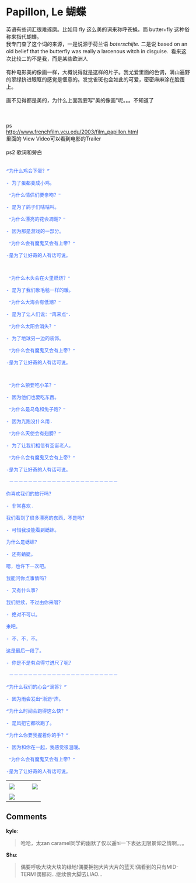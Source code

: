 # Papillon, Le 蝴蝶

<div id="msgcns!B37A52AAF181A958!493" class="bvMsg"><div>英语有些词汇很难琢磨。比如用 fly 这么美的词来称呼苍蝇，而 butter+fly 这种俗称来指代蝴蝶。</div>
<div>我专门查了这个词的来源，一是说源于荷兰语 <i>boterschijte.</i> 二是说 based on an old belief that the butterfly was really a larcenous witch in disguise.  看来这次比较二的不是我，而是某些欧洲人</div>
<div> </div>
<div>有种电影美的像画一样，大概说得就是这样的片子。我尤爱里面的色调，满山遍野的翠绿挤进眼眶的感觉是惬意的。发觉雀斑也会如此的可爱，密密麻麻涂在脸蛋上。</div>
<div> </div>
<div>画不见得都是美的，为什么上面我要写&quot;美的像画&quot;呢。。。不知道了</div>
<div> </div>
<div> </div>
<div> </div>
<div>ps</div>
<div><a href="http://www.frenchfilm.vcu.edu/2003/film_papillon.html" rel="nofollow">http://www.frenchfilm.vcu.edu/2003/film_papillon.html</a></div>
<div>里面的 View Video可以看到电影的Trailer</div>
<div> </div>
<div>ps2 歌词和旁白</div>
<div> </div>
<div>
<p><span lang="ZH-CN" style="font-family:宋体;"><font face="Courier New, Courier, Monospace" color="#3366ff" size="2">“为什么鸡会下蛋？”</font></span></p>
<p><font color="#3366ff"><font size="2"><font face="Courier New, Courier, Monospace">- <span lang="ZH-CN" style="font-family:宋体;">为了蛋都变成小鸡。</span></font></font></font></p>
<p><font color="#3366ff"><font size="2"><font face="Courier New, Courier, Monospace"><span> </span><span lang="ZH-CN" style="font-family:宋体;">“为什么情侣们要亲吻？”</span></font></font></font></p>
<p><font color="#3366ff"><font size="2"><font face="Courier New, Courier, Monospace">- <span lang="ZH-CN" style="font-family:宋体;">是为了鸽子们咕咕叫。</span></font></font></font></p>
<p><font color="#3366ff"><font size="2"><font face="Courier New, Courier, Monospace"><span> </span><span lang="ZH-CN" style="font-family:宋体;">“为什么漂亮的花会凋谢？”</span></font></font></font></p>
<p><font color="#3366ff"><font size="2"><font face="Courier New, Courier, Monospace">- <span lang="ZH-CN" style="font-family:宋体;">因为那是游戏的一部分。</span></font></font></font></p>
<p><font color="#3366ff"><font size="2"><font face="Courier New, Courier, Monospace"><span> </span><span lang="ZH-CN" style="font-family:宋体;">“为什么会有魔鬼又会有上帝？”</span></font></font></font></p>
<p><font color="#3366ff"><font size="2"><font face="Courier New, Courier, Monospace">-<span lang="ZH-CN" style="font-family:宋体;">是为了让好奇的人有话可说。</span></font></font></font></p>
<p><font face="Courier New, Courier, Monospace" color="#3366ff" size="2"> </font></p>
<p><font color="#3366ff"><font size="2"><font face="Courier New, Courier, Monospace"><span> </span><span lang="ZH-CN" style="font-family:宋体;">“为什么木头会在火里燃烧？”</span></font></font></font></p>
<p><font color="#3366ff"><font size="2"><font face="Courier New, Courier, Monospace">- <span lang="ZH-CN" style="font-family:宋体;">是为了我们象毛毯一样的暖。</span></font></font></font></p>
<p><font color="#3366ff"><font size="2"><font face="Courier New, Courier, Monospace"><span> </span><span lang="ZH-CN" style="font-family:宋体;">“为什么大海会有低潮？”</span></font></font></font></p>
<p><font color="#3366ff"><font face="Courier New, Courier, Monospace" size="2">- <span lang="ZH-CN" style="font-family:宋体;">是为了让人们说：“再来点”</span>.</font></font></p>
<p><font color="#3366ff"><font size="2"><font face="Courier New, Courier, Monospace"><span> </span><span lang="ZH-CN" style="font-family:宋体;">“为什么太阳会消失？”</span></font></font></font></p>
<p><font color="#3366ff"><font size="2"><font face="Courier New, Courier, Monospace">- <span lang="ZH-CN" style="font-family:宋体;">为了地球另一边的装饰。</span></font></font></font></p>
<p><font color="#3366ff"><font size="2"><font face="Courier New, Courier, Monospace"><span> </span><span lang="ZH-CN" style="font-family:宋体;">“为什么会有魔鬼又会有上帝？”</span></font></font></font></p>
<p><font color="#3366ff"><font size="2"><font face="Courier New, Courier, Monospace">-<span lang="ZH-CN" style="font-family:宋体;">是为了让好奇的人有话可说。</span></font></font></font></p>
<p><font face="Courier New, Courier, Monospace" color="#3366ff" size="2"> </font></p>
<p><font color="#3366ff"><font size="2"><font face="Courier New, Courier, Monospace"><span> </span><span lang="ZH-CN" style="font-family:宋体;">“为什么狼要吃小羊？”</span></font></font></font></p>
<p><font color="#3366ff"><font size="2"><font face="Courier New, Courier, Monospace">- <span lang="ZH-CN" style="font-family:宋体;">因为他们也要吃东西。</span></font></font></font></p>
<p><font color="#3366ff"><font size="2"><font face="Courier New, Courier, Monospace"><span> </span><span lang="ZH-CN" style="font-family:宋体;">“为什么是乌龟和兔子跑？”</span></font></font></font></p>
<p><font color="#3366ff"><font face="Courier New, Courier, Monospace" size="2">- <span lang="ZH-CN" style="font-family:宋体;">因为光跑没什么用</span>.</font></font></p>
<p><font color="#3366ff"><font size="2"><font face="Courier New, Courier, Monospace"><span> </span><span lang="ZH-CN" style="font-family:宋体;">“为什么天使会有翅膀？”</span></font></font></font></p>
<p><font color="#3366ff"><font size="2"><font face="Courier New, Courier, Monospace">- <span lang="ZH-CN" style="font-family:宋体;">为了让我们相信有圣诞老人。</span></font></font></font></p>
<p><font color="#3366ff"><font size="2"><font face="Courier New, Courier, Monospace"><span> </span><span lang="ZH-CN" style="font-family:宋体;">“为什么会有魔鬼又会有上帝？”</span></font></font></font></p>
<p><font color="#3366ff"><font size="2"><font face="Courier New, Courier, Monospace">-<span lang="ZH-CN" style="font-family:宋体;">是为了让好奇的人有话可说。</span></font></font></font></p>
<p><font face="Courier New, Courier, Monospace" color="#3366ff" size="2"> －－－－－－－－－－－－－－－－－－－－－－－</font></p>
<p><span lang="ZH-CN" style="font-family:宋体;"><font face="Courier New, Courier, Monospace" color="#3366ff" size="2">你喜欢我们的旅行吗？</font></span></p>
<p><font color="#3366ff"><font face="Courier New, Courier, Monospace" size="2">- <span lang="ZH-CN" style="font-family:宋体;">非常喜欢</span>.</font></font></p>
<p><span lang="ZH-CN" style="font-family:宋体;"><font face="Courier New, Courier, Monospace" color="#3366ff" size="2">我们看到了很多漂亮的东西，不是吗？</font></span></p>
<p><font color="#3366ff"><font size="2"><font face="Courier New, Courier, Monospace">- <span lang="ZH-CN" style="font-family:宋体;">可惜我没能看到蟋蟀。</span></font></font></font></p>
<p><span lang="ZH-CN" style="font-family:宋体;"><font face="Courier New, Courier, Monospace" color="#3366ff" size="2">为什么是蟋蟀？</font></span></p>
<p><font color="#3366ff"><font size="2"><font face="Courier New, Courier, Monospace">- <span lang="ZH-CN" style="font-family:宋体;">还有蜻蜓。</span></font></font></font></p>
<p><span lang="ZH-CN" style="font-family:宋体;"><font face="Courier New, Courier, Monospace" color="#3366ff" size="2">嗯，也许下一次吧。</font></span></p>
<p><span lang="ZH-CN" style="font-family:宋体;"><font face="Courier New, Courier, Monospace" color="#3366ff" size="2">我能问你点事情吗？</font></span></p>
<p><font color="#3366ff"><font size="2"><font face="Courier New, Courier, Monospace">- <span lang="ZH-CN" style="font-family:宋体;">又有什么事？</span></font></font></font></p>
<p><span lang="ZH-CN" style="font-family:宋体;"><font face="Courier New, Courier, Monospace" color="#3366ff" size="2">我们继续，不过由你来唱？</font></span></p>
<p><font color="#3366ff"><font size="2"><font face="Courier New, Courier, Monospace">- <span lang="ZH-CN" style="font-family:宋体;">绝对不可以。</span></font></font></font></p>
<p><span lang="ZH-CN" style="font-family:宋体;"><font face="Courier New, Courier, Monospace" color="#3366ff" size="2">来吧。</font></span></p>
<p><font color="#3366ff"><font size="2"><font face="Courier New, Courier, Monospace">- <span lang="ZH-CN" style="font-family:宋体;">不，不，不。</span></font></font></font></p>
<p><span lang="ZH-CN" style="font-family:宋体;"><font face="Courier New, Courier, Monospace" color="#3366ff" size="2">这是最后一段了。</font></span></p>
<p><font color="#3366ff"><font size="2"><font face="Courier New, Courier, Monospace">- <span lang="ZH-CN" style="font-family:宋体;">你是不是有点得寸进尺了呢？</span></font></font></font></p>
<p><font face="Courier New, Courier, Monospace" color="#3366ff" size="2"> －－－－－－－－－－－－－－－－－－－－－－－</font></p>
<p><span lang="ZH-CN" style="font-family:宋体;"><font face="Courier New, Courier, Monospace" color="#3366ff" size="2">“为什么我们的心会“滴答？”</font></span></p>
<p><font color="#3366ff"><font size="2"><font face="Courier New, Courier, Monospace">- <span lang="ZH-CN" style="font-family:宋体;">因为雨会发出“淅沥”声。</span></font></font></font></p>
<p><span lang="ZH-CN" style="font-family:宋体;"><font face="Courier New, Courier, Monospace" color="#3366ff" size="2">“为什么时间会跑得这么快？”</font></span></p>
<p><font color="#3366ff"><font size="2"><font face="Courier New, Courier, Monospace">- <span lang="ZH-CN" style="font-family:宋体;">是风把它都吹跑了。</span></font></font></font></p>
<p><span lang="ZH-CN" style="font-family:宋体;"><font face="Courier New, Courier, Monospace" color="#3366ff" size="2">“为什么你要我握着你的手？”</font></span></p>
<p><font color="#3366ff"><font size="2"><font face="Courier New, Courier, Monospace">- <span lang="ZH-CN" style="font-family:宋体;">因为和你在一起，我感觉很温暖。</span></font></font></font></p>
<p><font color="#3366ff"><font size="2"><font face="Courier New, Courier, Monospace"><span> </span><span lang="ZH-CN" style="font-family:宋体;">“为什么会有魔鬼又会有上帝？”</span></font></font></font></p>
<p><font color="#3366ff"><font size="2"><font face="Courier New, Courier, Monospace">-<span lang="ZH-CN" style="font-family:宋体;">是为了让好奇的人有话可说。</span></font></font></font></p></div></div><table cellspacing="0" border="0"><tr><td></td></tr><tr><td valign="top"><a href="http://blufiles.storage.live.com/y1p0-Q6gqCqGtmXJCRMv30rQp1MzgIVvVO3d38ebOWwdvtYhLKxqMIDVT7L9pmi45RsVeo3ben6h-c" target="_blank" rel="WLPP;url=http://blufiles.storage.live.com/y1p0-Q6gqCqGtmXJCRMv30rQp1MzgIVvVO3d38ebOWwdvtYhLKxqMIDVT7L9pmi45RsVeo3ben6h-c;cnsid=cns&#033;B37A52AAF181A958&#033;494"><img src="http://blufiles.storage.live.com/y1p0-Q6gqCqGtmXJCRMv30rQp1MzgIVvVO3wAraFr62RvErjRdpDpwxCPzQipsFK2MnRlomsCnVkxQ" border="0" /></a></td><td width="15"></td><td valign="top"><a href="http://blufiles.storage.live.com/y1pKLQu00J_cxvzqV-rEodAMLOthhR4U5ImhLNwfEKpYr4XHNQ7Xw2lcfHX5RUKb7ZW6WASSEpuMBI" target='_blank' rel="WLPP;url=http://blufiles.storage.live.com/y1pKLQu00J_cxvzqV-rEodAMLOthhR4U5ImhLNwfEKpYr4XHNQ7Xw2lcfHX5RUKb7ZW6WASSEpuMBI;cnsid=cns&#033;B37A52AAF181A958&#033;495"><img src="http://blufiles.storage.live.com/y1pKLQu00J_cxvzqV-rEodAMLOthhR4U5Imz8PLgwbW3pXufa3bYXm9zFV0LH-a-No7X8zpyNvyVQM" border="0" /></a></td></tr><tr><td></td></tr><tr><td valign="top"><a href="http://blufiles.storage.live.com/y1p9rsmaMfH9F0mQtJLkfk255l-T74gc8fN-q5ZNoLSc1EwuwGOoNeas3DI6XzgSwO6iVv0apvGUYU" target="_blank" rel="WLPP;url=http://blufiles.storage.live.com/y1p9rsmaMfH9F0mQtJLkfk255l-T74gc8fN-q5ZNoLSc1EwuwGOoNeas3DI6XzgSwO6iVv0apvGUYU;cnsid=cns&#033;B37A52AAF181A958&#033;496"><img src="http://blufiles.storage.live.com/y1p9rsmaMfH9F0mQtJLkfk255l-T74gc8fNAgStCnflx_5ka-Os9tTIJwgtm3Eox1ODaSjrkgA0HW8" border="0" /></a></td></tr></table>

## Comments

**kyle**:
> 哈哈，太zan caramel同学的幽默了仅以遥hi一下表达无限景仰之情啊。。。

**Shu**:
> 偶要呼吸大块大块的绿地!偶要拥抱大片大片的蓝天!偶看到的只有MID-TERM!偶郁闷...继续傍大脚去LIAO...


